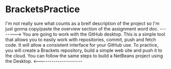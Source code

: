 # BracketsPractice
I'm not really sure what counts as a breif description of the project so I'm just gonna copy/paste the overview section of the assignment word doc. 
-------->
You are going to work with the GitHub desktop. This is a simple tool that allows you to easily work with repositories, commit, push and fetch code. It will allow a consistent interface for your GitHub use. To practice, you will create a Brackets repository, build a simple web site and push it to the cloud. You can follow the same steps to build a NetBeans project using the Desktop. <---------------------
